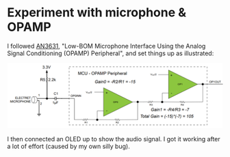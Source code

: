 # Experiment with microphone & OPAMP

I followed
[AN3631](https://ww1.microchip.com/downloads/en/Appnotes/LowBOM-Mic-Interf-Analog-Cond-OPAMP-Periph-DS00003631A.pdf),
"Low-BOM Microphone Interface Using the Analog Signal Conditioning
(OPAMP) Peripheral", and set things up as illustrated:

![schematic from pdf](schematic.png)

I then connected an OLED up to show the audio signal. I got it working
after a lot of effort (caused by my own silly bug).
